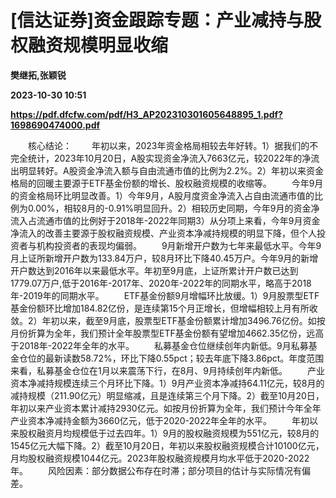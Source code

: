 # [信达证券]资金跟踪专题：产业减持与股权融资规模明显收缩
**樊继拓,张颖锐**

**2023-10-30 10:51**

**https://pdf.dfcfw.com/pdf/H3_AP202310301605648895_1.pdf?1698690474000.pdf**

　　核心结论： 　　年初以来，2023年资金格局相较去年好转。1）据我们的不完全统计，2023年10月20日，A股实现资金净流入7663亿元，较2022年的净流出明显转好。A股资金净流入额与自由流通市值的比例为2.2%。2）年初以来资金格局的回暖主要源于ETF基金份额的增长、股权融资规模的收缩等。 　　今年9月的资金格局环比明显改善。1）今年9月，A股月度资金净流入占自由流通市值的比例为0.00%，相较8月的-0.91%明显回升。2）相较历史同期，今年9月的资金净流入占流通市值的比例好于2018年-2022年同期3）从分项上来看，今年9月资金净流入的改善主要源于股权融资规模、产业资本净减持规模的明显下降，但个人投资者与机构投资者的表现均偏弱。 　　9月新增开户数为七年来最低水平。今年9月上证所新增开户数为133.84万户，较8月环比下降40.45万户。今年9月的新增开户数达到2016年以来最低水平。年初至9月底，上证所累计开户数已达到1779.07万户,低于2016年-2017年、2020年-2022年的同期水平，略高于2018年-2019年的同期水平。 　　ETF基金份额9月增幅环比放缓。1）9月股票型ETF基金份额环比增加184.82亿份，是连续第15个月正增长，但增幅相较上月有所收敛。2）年初以来，截至9月底，股票型ETF基金份额累计增加3496.76亿份。如按月份折算为全年，我们预计全年股票型ETF基金份额有望增加4662.35亿份，远高于2018年-2022年全年的水平。 　　私募基金仓位继续创年内新低。9月私募基金仓位的最新读数58.72%，环比下降0.55pct；较去年底下降3.86pct。年度范围来看，私募基金仓位在1月以来震荡下行，在8月、9月持续创年内新低。 　　产业资本净减持规模连续三个月环比下降。1）9月产业资本净减持64.11亿元，较8月的减持规模（211.90亿元）明显缩减，且是连续第三个月下降。2）截至10月20日，年初以来产业资本累计减持2930亿元。如按月份折算为全年，我们预计今年全年产业资本净减持金额为3660亿元，低于2020-2022年全年的水平。 　　年初以来股权融资月均规模低于过去四年。1）9月的股权融资规模为551亿元，较8月的1545亿元大幅下降。2）截至10月20日，年初以来股权融资规模合计10100亿元，月均股权融资规模1044亿元。2023年股权融资规模月均水平低于2020-2022年。 　　风险因素：部分数据公布存在时滞；部分项目的估计与实际情况有偏差。